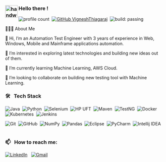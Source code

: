 ### <img alt="handwavegif" src="https://user-images.githubusercontent.com/39513876/112366216-8cfe7400-8cfe-11eb-8116-7d3dbae20e97.gif" width='40' align="left"/> Hello there !
![profile count](https://komarev.com/ghpvc/?username=VigneshThiagaraj&color=red)&nbsp;
[![GitHub VigneshThiagaraj](https://img.shields.io/github/followers/VigneshThiagaraj?label=follow&style=social)](https://github.com/VigneshThiagaraj)&nbsp;
![build: passing](https://img.shields.io/badge/build-passing-success)

👨🏻‍💻&nbsp;About Me

  👋 Hi, I’m an Automation Test Engineer with 3 years of experience in Web, Windows, Mobile and Mainframe applications automation.
  
  👀 I’m interested in exploring latest technologies and building new ideas out of them.
  
  🌱 I’m currently learning Machine Learning, AWS Cloud.
  
  💞️ I’m looking to collaborate on building new testing tool with Machine Learning.
  
### 🛠  &nbsp;Tech Stack

![Java](https://img.shields.io/badge/-Java-F5FFFA?style=flat&logo=Java&logoColor=FF0000)&nbsp;
![Python](https://img.shields.io/badge/-Python-05122A?style=flat&logo=python)&nbsp;
![Selenium](https://img.shields.io/badge/selenium%20-%23013243.svg?&style=flat&logo=selenium&logoColor=brightgreen)&nbsp;
![HP UFT](https://img.shields.io/badge/HP%20UFT%20-%23013243.svg?&style=flat&logo=HP&logoColor=blue)&nbsp;
![Maven](https://img.shields.io/badge/-Maven-FFF5EE?&style=flat&logo=apache%20maven&logoColor=red)&nbsp;
![TestNG](https://img.shields.io/badge/-TestNG-FFF5EE?&style=flat&logo=java&logoColor=black)&nbsp;
![Docker](https://img.shields.io/badge/Docker%20-%23013243.svg?&style=flat&logo=docker&logoColor=blue)&nbsp;
![Kubernetes](https://img.shields.io/badge/Kubernetes%20-%23013243.svg?&style=flat&logo=kubernetes&logoColor=blue)&nbsp;
![Jenkins](https://img.shields.io/badge/-Jenkins-FDF5E6?&style=flat&logo=jenkins&logoColor=FF0000)&nbsp;


![Git](https://img.shields.io/badge/-Git-05122A?style=flat&logo=git)&nbsp;
![GitHub](https://img.shields.io/badge/-GitHub-05122A?style=flat&logo=github)&nbsp;
![NumPy](https://img.shields.io/badge/numpy%20-%23013243.svg?&style=flat&logo=numpy&logoColor=white)&nbsp;
![Pandas](https://img.shields.io/badge/pandas%20-%23150458.svg?&style=flat&logo=pandas&logoColor=white)&nbsp;
![Eclipse](https://img.shields.io/badge/-Eclipse-F5FFFA?&style=flat&logo=eclipse&logoColor=purple)&nbsp;
![PyCharm](https://img.shields.io/badge/-PyCharm-F5FFFA?&style=flat&logo=pycharm&logoColor=green)&nbsp;
![Intellij IDEA](https://img.shields.io/badge/-Intellij%20IDEA-F5FFFA?&style=flat&logo=jetbrains&logoColor=black)&nbsp;


### 📫 &nbsp; How to reach me:


<a href="https://www.linkedin.com/in/vigneshthiagaraj/"><img alt="LinkedIn" src="https://img.shields.io/badge/linkedin%20-%230077B5.svg?&style=flat&logo=linkedin&logoColor=white"/></a> &nbsp;
<a href="mailto:vigneshthiagaraj94@gmail.com"><img alt="Gmail" src="https://img.shields.io/badge/Gmail-D14836?style=flat&logo=gmail&logoColor=white" /></a> &nbsp;


<!---
VigneshThiagaraj/VigneshThiagaraj is a ✨ special ✨ repository because its `README.md` (this file) appears on your GitHub profile.
You can click the Preview link to take a look at your changes.
--->
